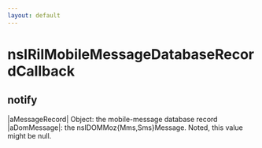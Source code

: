 ```yaml
---
layout: default
---
```


# nsIRilMobileMessageDatabaseRecordCallback #

## notify ##

|aMessageRecord| Object: the mobile-message database record
|aDomMessage|: the nsIDOMMoz{Mms,Sms}Message. Noted, this value might be null.

